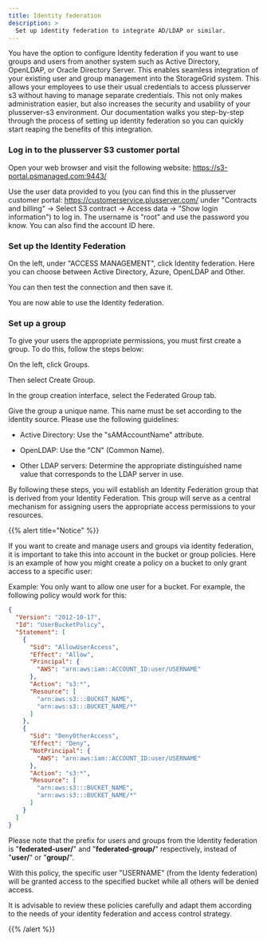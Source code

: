```yaml
---
title: Identity federation
description: >
  Set up identity federation to integrate AD/LDAP or similar.
---
```


You have the option to configure Identity federation if you want to use groups and users from another system such as Active Directory, OpenLDAP, or Oracle Directory Server. This enables seamless integration of your existing user and group management into the StorageGrid system. This allows your employees to use their usual credentials to access plusserver s3 without having to manage separate credentials. This not only makes administration easier, but also increases the security and usability of your plusserver-s3 environment.
Our documentation walks you step-by-step through the process of setting up identity federation so you can quickly start reaping the benefits of this integration.

### Log in to the plusserver S3 customer portal

Open your web browser and visit the following website: <https://s3-portal.psmanaged.com:9443/>

Use the user data provided to you (you can find this in the plusserver customer portal: <https://customerservice.plusserver.com/> under "Contracts and billing" → Select S3 contract → Access data → "Show login information") to log in. The username is "root" and use the password you know. You can also find the account ID here.

### Set up the Identity Federation

On the left, under "ACCESS MANAGEMENT", click Identity federation.
Here you can choose between Active Directory, Azure, OpenLDAP and Other.

You can then test the connection and then save it.

You are now able to use the Identity federation.

### Set up a group

To give your users the appropriate permissions, you must first create a group. To do this, follow the steps below:

On the left, click Groups.

Then select Create Group.

In the group creation interface, select the Federated Group tab.

Give the group a unique name. This name must be set according to the identity source. Please use the following guidelines:

- Active Directory: Use the "sAMAccountName" attribute.

- OpenLDAP: Use the "CN" (Common Name).

- Other LDAP servers: Determine the appropriate distinguished name value that corresponds to the LDAP server in use.

By following these steps, you will establish an Identity Federation group that is derived from your Identity Federation. This group will serve as a central mechanism for assigning users the appropriate access permissions to your resources.

{{% alert title="Notice" %}}

If you want to create and manage users and groups via identity federation, it is important to take this into account in the bucket or group policies.
Here is an example of how you might create a policy on a bucket to only grant access to a specific user:

Example:
You only want to allow one user for a bucket.
For example, the following policy would work for this:

```json
{
  "Version": "2012-10-17",
  "Id": "UserBucketPolicy",
  "Statement": [
    {
      "Sid": "AllowUserAccess",
      "Effect": "Allow",
      "Principal": {
        "AWS": "arn:aws:iam::ACCOUNT_ID:user/USERNAME"
      },
      "Action": "s3:*",
      "Resource": [
        "arn:aws:s3:::BUCKET_NAME",
        "arn:aws:s3:::BUCKET_NAME/*"
      ]
    },
    {
      "Sid": "DenyOtherAccess",
      "Effect": "Deny",
      "NotPrincipal": {
        "AWS": "arn:aws:iam::ACCOUNT_ID:user/USERNAME"
      },
      "Action": "s3:*",
      "Resource": [
        "arn:aws:s3:::BUCKET_NAME",
        "arn:aws:s3:::BUCKET_NAME/*"
      ]
    }
  ]
}
```

Please note that the prefix for users and groups from the Identity federation is "**federated-user/**" and "**federated-group/**" respectively, instead of "**user/**" or "**group/**".

With this policy, the specific user "USERNAME" (from the Identy federation) will be granted access to the specified bucket while all others will be denied access.

It is advisable to review these policies carefully and adapt them according to the needs of your identity federation and access control strategy.

{{% /alert %}}
